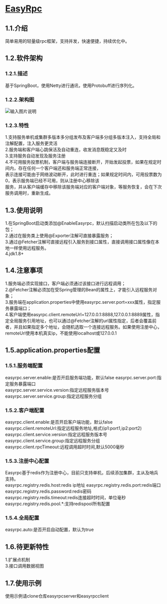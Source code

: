 # [EasyRpc](https://mdui.org)

## 1.1.介绍 

简单易用的轻量级rpc框架，支持并发，快速便捷，持续优化中。

## 1.2.软件架构  

### 1.2.1.描述  
基于SpringBoot，使用Netty进行通讯，使用Protobuff进行序列化。
### 1.2.2.架构图
![输入图片说明](https://images.gitee.com/uploads/images/2020/1028/232925_5b4108af_1738997.png "20201028.png")
### 1.2.3.特性  
1.支持服务单机或集群多版本多分组发布及客户端多分组多版本注入，支持全局和注解配置，注入服务更灵活    
2.服务端和客户端心跳保活及自动重连，收发消息既稳定又及时   
3.支持服务自动发现及服务注册  
4.不可用服务投票机制，客户端与服务端连接断开，开始发起投票，如果在规定时间内，存在任何一个客户端还和服务端正常连接，  
  表示连接可能由于网络波动断开，此时进行重连；如果规定时间内，可用投票数为0，表示服务端已经不可用，则从注册中心移除该  
  服务，并从客户端缓存中移除该服务端对应的客户端对象，等服务恢复，会在下次服务调用时，重新生成。
## 1.3.使用说明  

1.在SpringBoot启动类添加@EnableEasyrpc，默认扫描启动类所在包及以下的包；  
2.通过在服务类上使用@Exporter注解可直接暴露服务；  
3.通过@Fetcher注解可直接远程引入服务到接口属性，直接调用接口属性像在本地一样使用远程服务。  
4.jdk1.8+
## 1.4.注意事项

1.服务端必须实现接口，客户端必须通过该接口进行远程调用；  
2.@Fetcher注解必须加在受Spring管理的Bean的属性上，才能引入远程服务对象；  
3.服务端在application.properties中使用easyrpc.server.port=xxx属性，指定服务暴露端口；  
4.客户端使用easyrpc.client.remoteUrl=127.0.0.1:8888,127.0.0.1:8889属性，指定全局服务引用地址，也可以通过@Fetcher注解的url属性指定，后者会覆盖前者，并且如果指定多个地址，会随机选取一个连接远程服务。如果使用注册中心，remoteUrl使用本机真实ip，不能使用localhost或127.0.0.1  

## 1.5.application.properties配置  

### 1.5.1.服务端配置  
easyrpc.server.enable:是否开启服务端功能，默认false
easyrpc.server.port:指定服务暴露端口  
easyrpc.server.service.version:指定远程服务版本号  
easyrpc.server.service.group:指定远程服务分组  

### 1.5.2.客户端配置 
easyrpc.client.enable:是否开启客户端功能，默认false
easyrpc.client.remoteUrl:指定远程服务地址,格式(ip1:port1,ip2:port2)  
easyrpc.client.service.version:指定远程服务版本号  
easyrpc.client.service.group:指定远程服务分组  
easyrpc.client.rpcTimeout:远程调用超时时间,默认5000毫秒

### 1.5.3.注册中心配置
Easyrpc基于redis作为注册中心，目前只支持单机，后续添加集群，主从及哨兵支持。  
easyrpc.registry.redis.host:redis ip地址
easyrpc.registry.redis.port:redis端口  
easyrpc.registry.redis.password:redis密码   
easyrpc.registry.redis.timeout:redis连接超时时间，单位毫秒    
easyrpc.registry.redis.pool.*:支持redispool所有配置    

### 1.5.4.全局配置
easyrpc.auto:是否开启自动配置，默认为true
## 1.6.待更新特性  
1.扩展点机制  
3.接口调用数据视图  
  
## 1.7.使用示例
使用示例请clone仓库easyrpcserver和easyrpcclient


